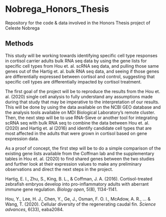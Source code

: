 # Nobrega_Honors_Thesis
Repository for the code &amp; data involved in the Honors Thesis project of Celeste Nobrega

## Methods
This study will be working towards identifying specific cell type responses in cortisol carrier adults bulk RNA seq data by using the gene lists for specific cell types from Hou et. al. scRNA seq data, and pulling those same genes out of the Hartig et. al. bulk RNA seq data, and seeing if those genes are differentially expressed between cortisol and control, suggesting that specific cell types are differentially impacted by cortisol treatment.

The first goal of the project will be to reproduce the results from the Hou et. al. (2020) single cell analysis to fully understand any assumptions made during that study that may be imperative to the interpretation of our results. This will be done by using the data available on the NCBI GEO database and the analysis tools available on MDI Biological Laboratory’s remote cluster.  Then, the next step will be to use RNA-Sieve or another tool for integrating scRNA seq with bulk RNA seq to combine the data between Hou et. al. (2020) and Hartig et. al (2016) and identify candidate cell types that are most affected in the adults that were grown in cortisol based on gene expression data. 

As a proof of concept, the first step will be to do a simple comparison of the existing gene lists available from the Coffman lab and the supplementary tables in Hou et. al. (2020) to find shared genes between the two studies and further look at their expression values to make any preliminary observations and direct the next steps in the project. 

Hartig, E. I., Zhu, S., King, B. L., & Coffman, J. A. (2016). Cortisol-treated zebrafish embryos develop into pro-inflammatory adults with aberrant immune gene regulation. *Biology open*, 5(8), 1134-1141.

Hou, Y., Lee, H. J., Chen, Y., Ge, J., Osman, F. O. I., McAdow, A. R., ... & Wang, T. (2020). Cellular diversity of the regenerating caudal fin. *Science advances*, 6(33), eaba2084.
